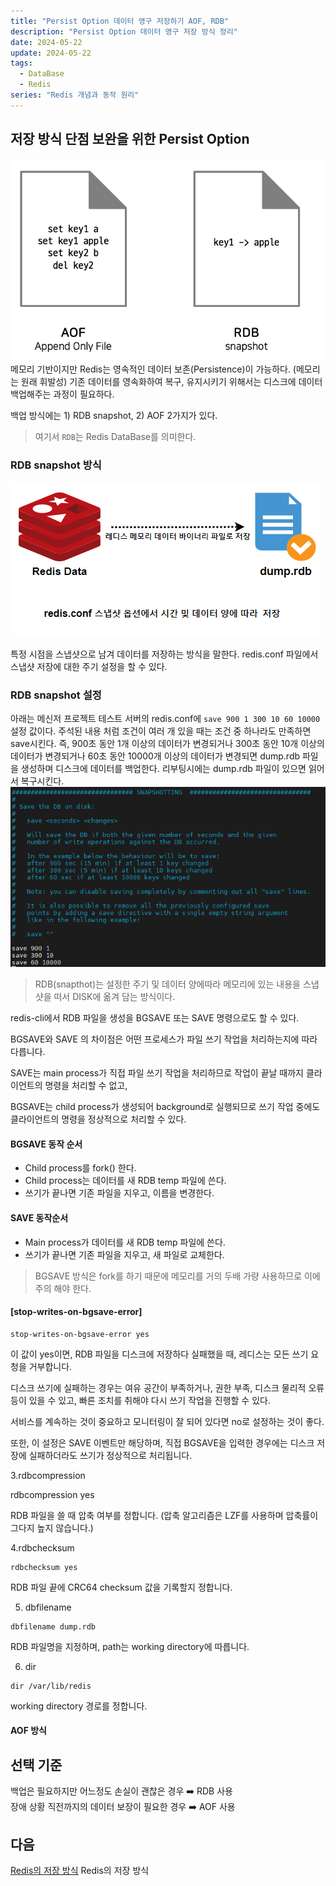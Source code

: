 ```yaml
---
title: "Persist Option 데이터 영구 저장하기 AOF, RDB"
description: "Persist Option 데이터 영구 저장 방식 정리"
date: 2024-05-22
update: 2024-05-22
tags:
  - DataBase
  - Redis
series: "Redis 개념과 동작 원리"
---
```


## 저장 방식 단점 보완을 위한 Persist Option 
![문제점 보완을 위한 Persist Option](./3.PNG)
 메모리 기반이지만 Redis는 영속적인 데이터 보존(Persistence)이 가능하다. (메모리는 원래 휘발성) 기존 데이터를 영속화하여 복구, 유지시키기 위해서는 디스크에 데이터 백업해주는 과정이 필요하다. 

백업 방식에는 1) RDB snapshot, 2) AOF 2가지가 있다.
> 여기서 `RDB`는 Redis DataBase를 의미한다.


### RDB snapshot 방식
![RDB snapshot 방식](./4.PNG)

특정 시점을 스냅샷으로 남겨 데이터를 저장하는 방식을 말한다. redis.conf 파일에서 스냅샷 저장에 대한 주기 설정을 할 수 있다.

### RDB snapshot 설정
아래는 메신저 프로젝트 테스트 서버의 redis.conf에 `save 900 1 300 10 60 10000` 설정 값이다. 주석된 내용 처럼 조건이 여러 개 있을 때는 조건 중 하나라도 만족하면 save시킨다. 즉, 900초 동안 1개 이상의 데이터가 변경되거나 300초 동안 10개 이상의 데이터가 변경되거나 60초 동안 10000개 이상의 데이터가 변경되면 dump.rdb 파일을 생성하며 디스크에 데이터를 백업한다. 리부팅시에는 dump.rdb 파일이 있으면 읽어서 복구시킨다.
![redis.conf 설정](./2.PNG)

> RDB(snapthot)는 설정한 주기 및 데이터 양에따라 메모리에 있는 내용을 스냅샷을 떠서 DISK에 옮겨 담는 방식이다.

redis-cli에서 RDB 파일을 생성을 BGSAVE 또는 SAVE 명령으로도 할 수 있다.

BGSAVE와 SAVE 의 차이점은 어떤 프로세스가 파일 쓰기 작업을 처리하는지에 따라 다릅니다.

SAVE는 main process가 직접 파일 쓰기 작업을 처리하므로 작업이 끝날 때까지 클라이언트의 명령을 처리할 수 없고,

BGSAVE는 child process가 생성되어 background로 실행되므로 쓰기 작업 중에도 클라이언트의 명령을 정상적으로 처리할 수 있다.
 
#### BGSAVE 동작 순서
 
+ Child process를 fork() 한다.
+ Child process는 데이터를 새 RDB temp 파일에 쓴다.
+ 쓰기가 끝나면 기존 파일을 지우고, 이름을 변경한다.

#### SAVE 동작순서 
+ Main process가 데이터를 새 RDB temp 파일에 쓴다.
+ 쓰기가 끝나면 기존 파일을 지우고, 새 파일로 교체한다.

> BGSAVE 방식은 fork를 하기 때문에 메모리를 거의 두배 가량 사용하므로 이에 주의 해야 한다.



#### [stop-writes-on-bgsave-error]
```
stop-writes-on-bgsave-error yes
```
이 값이 yes이면, RDB 파일을 디스크에 저장하다 실패했을 때, 레디스는 모든 쓰기 요청을 거부합니다.

디스크 쓰기에 실패하는 경우는 여유 공간이 부족하거나, 권한 부족, 디스크 물리적 오류 등이 있을 수 있고, 빠른 조치를 취해야 다시 쓰기 작업을 진행할 수 있다.

서비스를 계속하는 것이 중요하고 모니터링이 잘 되어 있다면 no로 설정하는 것이 좋다.





또한, 이 설정은 SAVE 이벤트만 해당하며, 직접 BGSAVE을 입력한 경우에는 디스크 저장에 실패하더라도 쓰기가 정상적으로 처리됩니다.







3.rdbcompression




rdbcompression yes




RDB 파일을 쓸 때 압축 여부를 정합니다. (압축 알고리즘은 LZF를 사용하며 압축률이 그다지 높지 않습니다.)



4.rdbchecksum
```
rdbchecksum yes
```

RDB 파일 끝에 CRC64 checksum 값을 기록할지 정합니다.


5. dbfilename
```
dbfilename dump.rdb
```

RDB 파일명을 지정하며, path는 working directory에 따릅니다.


6. dir
```
dir /var/lib/redis
```
working directory 경로를 정합니다.

#### AOF 방식


## 선택 기준
백업은 필요하지만 어느정도 손실이 괜찮은 경우 ➡️ RDB 사용<Br>
장애 상황 직전까지의 데이터 보장이 필요한 경우 ➡️ AOF 사용

## 다음

[Redis의 저장 방식](../oauth-2.0/index.md) Redis의 저장 방식